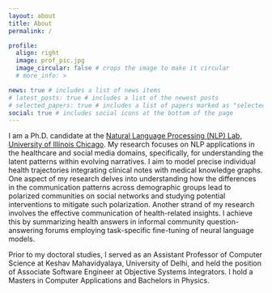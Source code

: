 ```yaml
---
layout: about
title: About
permalink: /

profile:
  align: right
  image: prof_pic.jpg
  image_circular: false # crops the image to make it circular
  # more_info: >

news: true # includes a list of news items
# latest_posts: true # includes a list of the newest posts
# selected_papers: true # includes a list of papers marked as "selected={true}"
social: true # includes social icons at the bottom of the page
---
```


I am a Ph.D. candidate at the [Natural Language Processing (NLP) Lab, University of Illinois Chicago](https://nlp.lab.uic.edu/). My research focuses on NLP applications in the healthcare and social media domains, specifically, for understanding the latent patterns within evolving narratives. I aim to model precise individual health trajectories integrating clinical notes with medical knowledge graphs. One aspect of my research delves into understanding how the differences in the communication patterns across demographic groups lead to polarized communities on social networks and studying potential interventions to mitigate such polarization. Another strand of my research involves the effective communication of health-related insights. I achieve this by summarizing health answers in informal community question-answering forums employing task-specific fine-tuning of neural language models. 

Prior to my doctoral studies, I served as an Assistant Professor of Computer Science at Keshav Mahavidyalaya, University of Delhi, and held the position of Associate Software Engineer at Objective Systems Integrators. I hold a Masters in Computer Applications and Bachelors in Physics.
